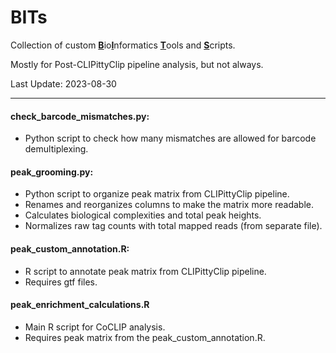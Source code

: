 # BITs
Collection of custom <ins>**B**</ins>io<ins>**I**</ins>nformatics <ins>**T**</ins>ools and <ins>**S**</ins>cripts.

Mostly for Post-CLIPittyClip pipeline analysis, but not always. 

Last Update: 2023-08-30

----
#### check_barcode_mismatches.py:
  - Python script to check how many mismatches are allowed for barcode demultiplexing.

#### peak_grooming.py:
  - Python script to organize peak matrix from CLIPittyClip pipeline.
  - Renames and reorganizes columns to make the matrix more readable.
  - Calculates biological complexities and total peak heights.
  - Normalizes raw tag counts with total mapped reads (from separate file).

#### peak_custom_annotation.R:
  - R script to annotate peak matrix from CLIPittyClip pipeline.
  - Requires gtf files.

#### peak_enrichment_calculations.R
  - Main R script for CoCLIP analysis.
  - Requires peak matrix from the peak_custom_annotation.R.
